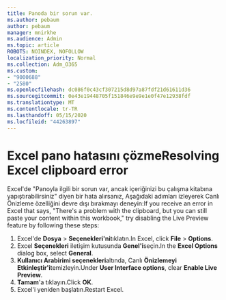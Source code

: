 ```yaml
---
title: Panoda bir sorun var.
ms.author: pebaum
author: pebaum
manager: mnirkhe
ms.audience: Admin
ms.topic: article
ROBOTS: NOINDEX, NOFOLLOW
localization_priority: Normal
ms.collection: Adm_O365
ms.custom:
- "9000688"
- "2580"
ms.openlocfilehash: dc086f0c43cf307215d8d97a87fdf21d61611d36
ms.sourcegitcommit: 0e43e19448705f151846e9e9e1e0f47e12938fdf
ms.translationtype: MT
ms.contentlocale: tr-TR
ms.lasthandoff: 05/15/2020
ms.locfileid: "44263897"
---
```

# <a name="resolving-excel-clipboard-error"></a><span data-ttu-id="54729-102">Excel pano hatasını çözme</span><span class="sxs-lookup"><span data-stu-id="54729-102">Resolving Excel clipboard error</span></span>

<span data-ttu-id="54729-103">Excel'de "Panoyla ilgili bir sorun var, ancak içeriğinizi bu çalışma kitabına yapıştırabilirsiniz" diyen bir hata alırsanız, Aşağıdaki adımları izleyerek Canlı Önizleme özelliğini devre dışı bırakmayı deneyin:</span><span class="sxs-lookup"><span data-stu-id="54729-103">If you receive an error in Excel that says, "There's a problem with the clipboard, but you can still paste your content within this workbook," try disabling the Live Preview feature by following these steps:</span></span>

1. <span data-ttu-id="54729-104">Excel'de **Dosya**  >  **Seçenekleri'ni**tıklatın.</span><span class="sxs-lookup"><span data-stu-id="54729-104">In Excel, click **File** > **Options**.</span></span>
3. <span data-ttu-id="54729-105">Excel **Seçenekleri** iletişim kutusunda **Genel'i**seçin.</span><span class="sxs-lookup"><span data-stu-id="54729-105">In the **Excel Options** dialog box, select **General**.</span></span>
4. <span data-ttu-id="54729-106">**Kullanıcı Arabirimi seçenekleri**altında, Canlı **Önizlemeyi Etkinleştir'i**temizleyin.</span><span class="sxs-lookup"><span data-stu-id="54729-106">Under **User Interface options**, clear **Enable Live Preview**.</span></span>
5. <span data-ttu-id="54729-107">**Tamam**'a tıklayın.</span><span class="sxs-lookup"><span data-stu-id="54729-107">Click **OK**.</span></span>
6. <span data-ttu-id="54729-108">Excel'i yeniden başlatın.</span><span class="sxs-lookup"><span data-stu-id="54729-108">Restart Excel.</span></span>
